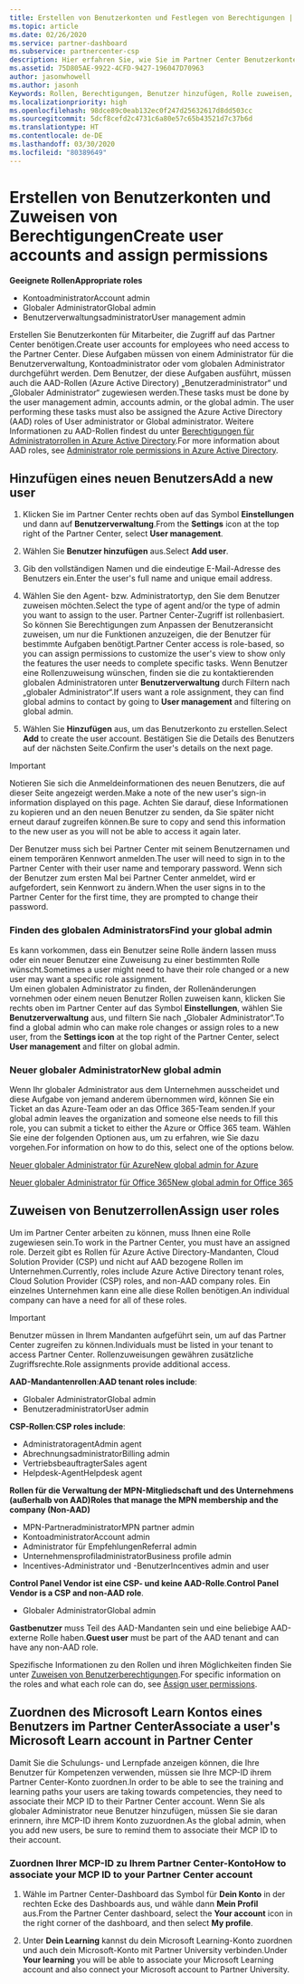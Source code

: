 ```yaml
---
title: Erstellen von Benutzerkonten und Festlegen von Berechtigungen | Partner Center
ms.topic: article
ms.date: 02/26/2020
ms.service: partner-dashboard
ms.subservice: partnercenter-csp
description: Hier erfahren Sie, wie Sie im Partner Center Benutzerkonten erstellen und Rollen für jeden Mitarbeiter zuweisen, der Zugriff benötigt. Benutzer mit unterschiedlichen Administratorrechten können dies erledigen.
ms.assetid: 75D805AE-9922-4CFD-9427-196047D70963
author: jasonwhowell
ms.author: jasonh
Keywords: Rollen, Berechtigungen, Benutzer hinzufügen, Rolle zuweisen, Administrator, Agent
ms.localizationpriority: high
ms.openlocfilehash: 98dce89c0eab132ec0f247d25632617d8dd503cc
ms.sourcegitcommit: 5dcf8cefd2c4731c6a80e57c65b43521d7c37b6d
ms.translationtype: HT
ms.contentlocale: de-DE
ms.lasthandoff: 03/30/2020
ms.locfileid: "80389649"
---
```

# <a name="create-user-accounts-and-assign-permissions"></a><span data-ttu-id="f8d4a-105">Erstellen von Benutzerkonten und Zuweisen von Berechtigungen</span><span class="sxs-lookup"><span data-stu-id="f8d4a-105">Create user accounts and assign permissions</span></span>

<span data-ttu-id="f8d4a-106">**Geeignete Rollen**</span><span class="sxs-lookup"><span data-stu-id="f8d4a-106">**Appropriate roles**</span></span>

- <span data-ttu-id="f8d4a-107">Kontoadministrator</span><span class="sxs-lookup"><span data-stu-id="f8d4a-107">Account admin</span></span>
- <span data-ttu-id="f8d4a-108">Globaler Administrator</span><span class="sxs-lookup"><span data-stu-id="f8d4a-108">Global admin</span></span>
- <span data-ttu-id="f8d4a-109">Benutzerverwaltungsadministrator</span><span class="sxs-lookup"><span data-stu-id="f8d4a-109">User management admin</span></span>

<span data-ttu-id="f8d4a-110">Erstellen Sie Benutzerkonten für Mitarbeiter, die Zugriff auf das Partner Center benötigen.</span><span class="sxs-lookup"><span data-stu-id="f8d4a-110">Create user accounts for employees who need access to the Partner Center.</span></span> <span data-ttu-id="f8d4a-111">Diese Aufgaben müssen von einem Administrator für die Benutzerverwaltung, Kontoadministrator oder vom globalen Administrator durchgeführt werden. Dem Benutzer, der diese Aufgaben ausführt, müssen auch die AAD-Rollen (Azure Active Directory) „Benutzeradministrator“ und „Globaler Administrator“ zugewiesen werden.</span><span class="sxs-lookup"><span data-stu-id="f8d4a-111">These tasks must be done by the user management admin, accounts admin, or the global admin. The user performing these tasks must also be assigned the Azure Active Directory (AAD) roles of User administrator or Global administrator.</span></span> <span data-ttu-id="f8d4a-112">Weitere Informationen zu AAD-Rollen findest du unter [Berechtigungen für Administratorrollen in Azure Active Directory](https://docs.microsoft.com/azure/active-directory/users-groups-roles/directory-assign-admin-roles).</span><span class="sxs-lookup"><span data-stu-id="f8d4a-112">For more information about AAD roles, see [Administrator role permissions in Azure Active Directory](https://docs.microsoft.com/azure/active-directory/users-groups-roles/directory-assign-admin-roles).</span></span>


## <a name="add-a-new-user"></a><span data-ttu-id="f8d4a-113">Hinzufügen eines neuen Benutzers</span><span class="sxs-lookup"><span data-stu-id="f8d4a-113">Add a new user</span></span>

1. <span data-ttu-id="f8d4a-114">Klicken Sie im Partner Center rechts oben auf das Symbol **Einstellungen** und dann auf **Benutzerverwaltung**.</span><span class="sxs-lookup"><span data-stu-id="f8d4a-114">From the **Settings** icon at the top right of the Partner Center, select **User management**.</span></span>

2. <span data-ttu-id="f8d4a-115">Wählen Sie **Benutzer hinzufügen** aus.</span><span class="sxs-lookup"><span data-stu-id="f8d4a-115">Select **Add user**.</span></span>

3. <span data-ttu-id="f8d4a-116">Gib den vollständigen Namen und die eindeutige E-Mail-Adresse des Benutzers ein.</span><span class="sxs-lookup"><span data-stu-id="f8d4a-116">Enter the user's full name and unique email address.</span></span>

4. <span data-ttu-id="f8d4a-117">Wählen Sie den Agent- bzw. Administratortyp, den Sie dem Benutzer zuweisen möchten.</span><span class="sxs-lookup"><span data-stu-id="f8d4a-117">Select the type of agent and/or the type of admin you want to assign to the user.</span></span> <span data-ttu-id="f8d4a-118">Partner Center-Zugriff ist rollenbasiert. So können Sie Berechtigungen zum Anpassen der Benutzeransicht zuweisen, um nur die Funktionen anzuzeigen, die der Benutzer für bestimmte Aufgaben benötigt.</span><span class="sxs-lookup"><span data-stu-id="f8d4a-118">Partner Center access is role-based, so you can assign permissions to customize the user's view to show only the features the user needs to complete specific tasks.</span></span>  <span data-ttu-id="f8d4a-119">Wenn Benutzer eine Rollenzuweisung wünschen, finden sie die zu kontaktierenden globalen Administratoren unter **Benutzerverwaltung** durch Filtern nach „globaler Administrator“.</span><span class="sxs-lookup"><span data-stu-id="f8d4a-119">If users want a role assignment, they can find global admins to contact by going to **User management** and filtering on global admin.</span></span>

5. <span data-ttu-id="f8d4a-120">Wählen Sie **Hinzufügen** aus, um das Benutzerkonto zu erstellen.</span><span class="sxs-lookup"><span data-stu-id="f8d4a-120">Select **Add** to create the user account.</span></span> <span data-ttu-id="f8d4a-121">Bestätigen Sie die Details des Benutzers auf der nächsten Seite.</span><span class="sxs-lookup"><span data-stu-id="f8d4a-121">Confirm the user's details on the next page.</span></span>

> [!IMPORTANT]  
> <span data-ttu-id="f8d4a-122">Notieren Sie sich die Anmeldeinformationen des neuen Benutzers, die auf dieser Seite angezeigt werden.</span><span class="sxs-lookup"><span data-stu-id="f8d4a-122">Make a note of the new user's sign-in information displayed on this page.</span></span> <span data-ttu-id="f8d4a-123">Achten Sie darauf, diese Informationen zu kopieren und an den neuen Benutzer zu senden, da Sie später nicht erneut darauf zugreifen können.</span><span class="sxs-lookup"><span data-stu-id="f8d4a-123">Be sure to copy and send this information to the new user as you will not be able to access it again later.</span></span> 


<span data-ttu-id="f8d4a-124">Der Benutzer muss sich bei Partner Center mit seinem Benutzernamen und einem temporären Kennwort anmelden.</span><span class="sxs-lookup"><span data-stu-id="f8d4a-124">The user will need to sign in to the Partner Center with their user name and temporary password.</span></span> <span data-ttu-id="f8d4a-125">Wenn sich der Benutzer zum ersten Mal bei Partner Center anmeldet, wird er aufgefordert, sein Kennwort zu ändern.</span><span class="sxs-lookup"><span data-stu-id="f8d4a-125">When the user signs in to the Partner Center for the first time, they are prompted to change their password.</span></span> 


### <a name="find-your-global-admin"></a><span data-ttu-id="f8d4a-126">Finden des globalen Administrators</span><span class="sxs-lookup"><span data-stu-id="f8d4a-126">Find your global admin</span></span>

<span data-ttu-id="f8d4a-127">Es kann vorkommen, dass ein Benutzer seine Rolle ändern lassen muss oder ein neuer Benutzer eine Zuweisung zu einer bestimmten Rolle wünscht.</span><span class="sxs-lookup"><span data-stu-id="f8d4a-127">Sometimes a user might need to have their role changed or a new user may want a specific role assignment.</span></span>  
<span data-ttu-id="f8d4a-128">Um einen globalen Administrator zu finden, der Rollenänderungen vornehmen oder einem neuen Benutzer Rollen zuweisen kann, klicken Sie rechts oben im Partner Center auf das Symbol **Einstellungen**, wählen Sie **Benutzerverwaltung** aus, und filtern Sie nach „Globaler Administrator“.</span><span class="sxs-lookup"><span data-stu-id="f8d4a-128">To find a global admin who can make role changes or assign roles to a new user, from the **Settings icon** at the top right of the Partner Center, select **User management** and filter on global admin.</span></span> 


### <a name="new-global-admin"></a><span data-ttu-id="f8d4a-129">Neuer globaler Administrator</span><span class="sxs-lookup"><span data-stu-id="f8d4a-129">New global admin</span></span>

<span data-ttu-id="f8d4a-130">Wenn Ihr globaler Administrator aus dem Unternehmen ausscheidet und diese Aufgabe von jemand anderem übernommen wird, können Sie ein Ticket an das Azure-Team oder an das Office 365-Team senden.</span><span class="sxs-lookup"><span data-stu-id="f8d4a-130">If your global admin leaves the organization and someone else needs to fill this role, you can submit a ticket to either the Azure or Office 365 team.</span></span> <span data-ttu-id="f8d4a-131">Wählen Sie eine der folgenden Optionen aus, um zu erfahren, wie Sie dazu vorgehen.</span><span class="sxs-lookup"><span data-stu-id="f8d4a-131">For information on how to do this, select one of the options below.</span></span>

[<span data-ttu-id="f8d4a-132">Neuer globaler Administrator für Azure</span><span class="sxs-lookup"><span data-stu-id="f8d4a-132">New global admin for Azure</span></span>](https://support.microsoft.com/help/4505981/what-to-do-if-the-only-admin-for-your-mpn-program-has-left-the-company)

[<span data-ttu-id="f8d4a-133">Neuer globaler Administrator für Office 365</span><span class="sxs-lookup"><span data-stu-id="f8d4a-133">New global admin for Office 365</span></span>](https://admin.microsoft.com/)


## <a name="assign-user-roles"></a><span data-ttu-id="f8d4a-134">Zuweisen von Benutzerrollen</span><span class="sxs-lookup"><span data-stu-id="f8d4a-134">Assign user roles</span></span>

<span data-ttu-id="f8d4a-135">Um im Partner Center arbeiten zu können, muss Ihnen eine Rolle zugewiesen sein.</span><span class="sxs-lookup"><span data-stu-id="f8d4a-135">To work in the Partner Center, you must have an assigned role.</span></span>  <span data-ttu-id="f8d4a-136">Derzeit gibt es Rollen für Azure Active Directory-Mandanten, Cloud Solution Provider (CSP) und nicht auf AAD bezogene Rollen im Unternehmen.</span><span class="sxs-lookup"><span data-stu-id="f8d4a-136">Currently, roles include Azure Active Directory tenant roles, Cloud Solution Provider (CSP) roles, and non-AAD company roles.</span></span> <span data-ttu-id="f8d4a-137">Ein einzelnes Unternehmen kann eine alle diese Rollen benötigen.</span><span class="sxs-lookup"><span data-stu-id="f8d4a-137">An individual company can have a need for all of these roles.</span></span>

>[!Important]
><span data-ttu-id="f8d4a-138">Benutzer müssen in Ihrem Mandanten aufgeführt sein, um auf das Partner Center zugreifen zu können.</span><span class="sxs-lookup"><span data-stu-id="f8d4a-138">Individuals must be listed in your tenant to access Partner Center.</span></span> <span data-ttu-id="f8d4a-139">Rollenzuweisungen gewähren zusätzliche Zugriffsrechte.</span><span class="sxs-lookup"><span data-stu-id="f8d4a-139">Role assignments provide additional access.</span></span>


<span data-ttu-id="f8d4a-140">**AAD-Mandantenrollen**:</span><span class="sxs-lookup"><span data-stu-id="f8d4a-140">**AAD tenant roles include**:</span></span>
- <span data-ttu-id="f8d4a-141">Globaler Administrator</span><span class="sxs-lookup"><span data-stu-id="f8d4a-141">Global admin</span></span>
- <span data-ttu-id="f8d4a-142">Benutzeradministrator</span><span class="sxs-lookup"><span data-stu-id="f8d4a-142">User admin</span></span>

<span data-ttu-id="f8d4a-143">**CSP-Rollen**:</span><span class="sxs-lookup"><span data-stu-id="f8d4a-143">**CSP roles include**:</span></span>
- <span data-ttu-id="f8d4a-144">Administratoragent</span><span class="sxs-lookup"><span data-stu-id="f8d4a-144">Admin agent</span></span>
- <span data-ttu-id="f8d4a-145">Abrechnungsadministrator</span><span class="sxs-lookup"><span data-stu-id="f8d4a-145">Billing admin</span></span>
- <span data-ttu-id="f8d4a-146">Vertriebsbeauftragter</span><span class="sxs-lookup"><span data-stu-id="f8d4a-146">Sales agent</span></span>
- <span data-ttu-id="f8d4a-147">Helpdesk-Agent</span><span class="sxs-lookup"><span data-stu-id="f8d4a-147">Helpdesk agent</span></span>

<span data-ttu-id="f8d4a-148">**Rollen für die Verwaltung der MPN-Mitgliedschaft und des Unternehmens (außerhalb von AAD)**</span><span class="sxs-lookup"><span data-stu-id="f8d4a-148">**Roles that manage the MPN membership and the company (Non-AAD)**</span></span>
- <span data-ttu-id="f8d4a-149">MPN-Partneradministrator</span><span class="sxs-lookup"><span data-stu-id="f8d4a-149">MPN partner admin</span></span>
- <span data-ttu-id="f8d4a-150">Kontoadministrator</span><span class="sxs-lookup"><span data-stu-id="f8d4a-150">Account admin</span></span>
- <span data-ttu-id="f8d4a-151">Administrator für Empfehlungen</span><span class="sxs-lookup"><span data-stu-id="f8d4a-151">Referral admin</span></span>
- <span data-ttu-id="f8d4a-152">Unternehmensprofiladministrator</span><span class="sxs-lookup"><span data-stu-id="f8d4a-152">Business profile admin</span></span>
- <span data-ttu-id="f8d4a-153">Incentives-Administrator und -Benutzer</span><span class="sxs-lookup"><span data-stu-id="f8d4a-153">Incentives admin and user</span></span>

<span data-ttu-id="f8d4a-154">**Control Panel Vendor ist eine CSP- und keine AAD-Rolle**.</span><span class="sxs-lookup"><span data-stu-id="f8d4a-154">**Control Panel Vendor is a CSP and non-AAD role**.</span></span>
- <span data-ttu-id="f8d4a-155">Globaler Administrator</span><span class="sxs-lookup"><span data-stu-id="f8d4a-155">Global admin</span></span>

<span data-ttu-id="f8d4a-156">**Gastbenutzer** muss Teil des AAD-Mandanten sein und eine beliebige AAD-externe Rolle haben.</span><span class="sxs-lookup"><span data-stu-id="f8d4a-156">**Guest user** must be part of the AAD tenant and can have any non-AAD role.</span></span>

<span data-ttu-id="f8d4a-157">Spezifische Informationen zu den Rollen und ihren Möglichkeiten finden Sie unter [Zuweisen von Benutzerberechtigungen](permissions-overview.md).</span><span class="sxs-lookup"><span data-stu-id="f8d4a-157">For specific information on the roles and what each role can do, see [Assign user permissions](permissions-overview.md).</span></span>

## <a name="associate-a-users-microsoft-learn-account-in-partner-center"></a><span data-ttu-id="f8d4a-158">Zuordnen des Microsoft Learn Kontos eines Benutzers im Partner Center</span><span class="sxs-lookup"><span data-stu-id="f8d4a-158">Associate a user's Microsoft Learn account in Partner Center</span></span>

<span data-ttu-id="f8d4a-159">Damit Sie die Schulungs- und Lernpfade anzeigen können, die Ihre Benutzer für Kompetenzen verwenden, müssen sie Ihre MCP-ID ihrem Partner Center-Konto zuordnen.</span><span class="sxs-lookup"><span data-stu-id="f8d4a-159">In order to be able to see the training and learning paths your users are taking towards competencies, they need to associate their MCP ID to their Partner Center account.</span></span> <span data-ttu-id="f8d4a-160">Wenn Sie als globaler Administrator neue Benutzer hinzufügen, müssen Sie sie daran erinnern, ihre MCP-ID ihrem Konto zuzuordnen.</span><span class="sxs-lookup"><span data-stu-id="f8d4a-160">As the global admin, when you add new users, be sure to remind them to associate their MCP ID to their account.</span></span> 

### <a name="how-to-associate-your-mcp-id-to-your-partner-center-account"></a><span data-ttu-id="f8d4a-161">Zuordnen Ihrer MCP-ID zu Ihrem Partner Center-Konto</span><span class="sxs-lookup"><span data-stu-id="f8d4a-161">How to associate your MCP ID to your Partner Center account</span></span>

1. <span data-ttu-id="f8d4a-162">Wähle im Partner Center-Dashboard das Symbol für **Dein Konto** in der rechten Ecke des Dashboards aus, und wähle dann **Mein Profil** aus.</span><span class="sxs-lookup"><span data-stu-id="f8d4a-162">From the Partner Center dashboard, select the **Your account** icon in the right corner of the dashboard, and then select **My profile**.</span></span>

2. <span data-ttu-id="f8d4a-163">Unter **Dein Learning** kannst du dein Microsoft Learning-Konto zuordnen und auch dein Microsoft-Konto mit Partner University verbinden.</span><span class="sxs-lookup"><span data-stu-id="f8d4a-163">Under **Your learning** you will be able to associate your Microsoft Learning account and also connect your Microsoft account to Partner University.</span></span>







